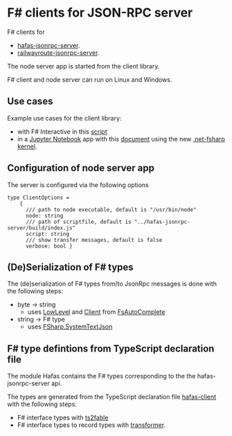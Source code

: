 # F# clients for JSON-RPC server

F# clients for

* [hafas-jsonrpc-server](https://github.com/bergmannjg/hafas-jsonrpc-server).
* [railwayroute-jsonrpc-server](https://github.com/bergmannjg/railwayroute-jsonrpc-server).

The node server app is started from the client library.

F# client and node server can run on Linux and Windows.

## Use cases

Example use cases for the client library:

* with F# Interactive in this [script](./scripts/journeys.fsx)
* in a [Jupyter Notebook](https://jupyter.org/) app with this [document](./notebooks/hafas-example.ipynb) using the new [.net-fsharp kernel](https://github.com/dotnet/interactive).

## Configuration of node server app

The server is configured via the following options

```
type ClientOptions =
    {
      /// path to node executable, default is "/usr/bin/node"
      node: string
      /// path of scriptfile, default is "../hafas-jsonrpc-server/build/index.js"
      script: string
      /// show transfer messages, default is false
      verbose: bool }
```

## (De)Serialization of F# types

The (de)serialization of F# types from/to JsonRpc messages is done with the following steps:

* byte -> string
  * uses [LowLevel](https://github.com/fsharp/FsAutoComplete/blob/2346b3e2f3dcfbfdb14381484879514d6f43f1f0/src/LanguageServerProtocol/LanguageServerProtocol.fs#L1691) and [Client](https://github.com/fsharp/FsAutoComplete/blob/2346b3e2f3dcfbfdb14381484879514d6f43f1f0/src/LanguageServerProtocol/LanguageServerProtocol.fs#L2418) from [FsAutoComplete](https://github.com/fsharp/FsAutoComplete/blob/master/src/LanguageServerProtocol/LanguageServerProtocol.fs)
* string -> F# type
  * uses [FSharp.SystemTextJson](https://github.com/Tarmil/FSharp.SystemTextJson)

## F# type defintions from TypeScript declaration file

The module Hafas contains the F# types corresponding to the the hafas-jsonrpc-server api.

The types are generated from the TypeScript declaration file [hafas-client](https://github.com/DefinitelyTyped/DefinitelyTyped/blob/master/types/hafas-client/index.d.ts) with the following steps:

* F# interface types with [ts2fable](https://github.com/fable-compiler/ts2fable)
* F# interface types to record types with [transformer](./src/transformer).



